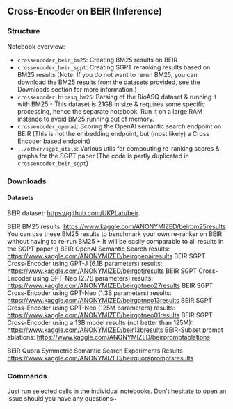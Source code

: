 ## Cross-Encoder on BEIR (Inference)

### Structure

Notebook overview:

- `crossencoder_beir_bm25`: Creating BM25 results on BEIR 
- `crossencoder_beir_sgpt`: Creating SGPT reranking results based on BM25 results (Note: If you do not want to rerun BM25, you can download the BM25 results from the datasets provided, see the Downloads section for more information.)
- `crossencoder_bioasq_bm25`: Parsing of the BioASQ dataset & running it with BM25 - This dataset is 21GB in size & requires some specific processing, hence the separate notebook. Run it on a large RAM instance to avoid BM25 running out of memory.
- `crossencoder_openai`: Scoring the OpenAI semantic search endpoint on BEIR (This is not the embedding endpoint, but (most likely) a Cross Encoder based endpoint)
- `../other/sgpt_utils`: Various utils for compouting re-ranking scores & graphs for the SGPT paper (The code is partly duplicated in `crossencoder_beir_sgpt`)

### Downloads

#### Datasets

BEIR dataset: https://github.com/UKPLab/beir.

BEIR BM25 results: https://www.kaggle.com/ANONYMIZED/beirbm25results
You can use these BM25 results to benchmark your own re-ranker on BEIR without having to re-run BM25 + It will be easily comparable to all results in the SGPT paper :)
BEIR OpenAI Semantic Search results: https://www.kaggle.com/ANONYMIZED/beiropenairesults
BEIR SGPT Cross-Encoder using GPT-J (6.1B parameters) results: https://www.kaggle.com/ANONYMIZED/beirgptjresults
BEIR SGPT Cross-Encoder using GPT-Neo (2.7B parameters) results: https://www.kaggle.com/ANONYMIZED/beirgptneo27results
BEIR SGPT Cross-Encoder using GPT-Neo (1.3B parameters) results: https://www.kaggle.com/ANONYMIZED/beirgptneo13results
BEIR SGPT Cross-Encoder using GPT-Neo (125M parameters) results: https://www.kaggle.com/ANONYMIZED/beirgptneo01results
BEIR SGPT Cross-Encoder using a 13B model results (not better than 125M): https://www.kaggle.com/ANONYMIZED/beir13bresults
BEIR-Subset prompt ablations: https://www.kaggle.com/ANONYMIZED/beirpromptablations

BEIR Quora Symmetric Semantic Search Experiments Results https://www.kaggle.com/ANONYMIZED/beirquorapromptsresults


### Commands

Just run selected cells in the individual notebooks. Don't hesitate to open an issue should you have any questions~
